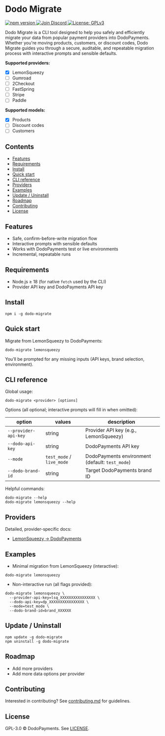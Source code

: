 # Dodo Migrate
<p align="left">
  <a href="https://www.npmjs.com/package/dodo-migrate">
    <img src="https://img.shields.io/npm/v/dodo-migrate?color=cb3837&label=npm&logo=npm" alt="npm version" />
  </a>
  <a href="https://discord.gg/bYqAp4ayYh">
    <img src="https://img.shields.io/discord/1305511580854779984?label=Join%20Discord&logo=discord" alt="Join Discord" />
  </a>
  <a href="LICENSE">
    <img src="https://img.shields.io/badge/license-GPLv3-blue.svg" alt="License: GPLv3" />
  </a>
</p>

Dodo Migrate is a CLI tool designed to help you safely and efficiently migrate your data from popular payment providers into DodoPayments. Whether you're moving products, customers, or discount codes, Dodo Migrate guides you through a secure, auditable, and repeatable migration process with interactive prompts and sensible defaults.

**Supported providers:**
- [x] LemonSqueezy
- [ ] Gumroad
- [ ] 2Checkout
- [ ] FastSpring
- [ ] Stripe
- [ ] Paddle

**Supported models:**
- [x] Products
- [ ] Discount codes
- [ ] Customers

## Contents
- [Features](#features)
- [Requirements](#requirements)
- [Install](#install)
- [Quick start](#quick-start)
- [CLI reference](#cli-reference)
- [Providers](#providers)
- [Examples](#examples)
- [Update / Uninstall](#update--uninstall)
- [Roadmap](#roadmap)
- [Contributing](#contributing)
- [License](#license)

## Features
- Safe, confirm-before-write migration flow
- Interactive prompts with sensible defaults
- Works with DodoPayments test or live environments
- Incremental, repeatable runs

## Requirements
- Node.js ≥ 18 (for native `fetch` used by the CLI)
- Provider API key and DodoPayments API key

## Install
```
npm i -g dodo-migrate
```

## Quick start
Migrate from LemonSqueezy to DodoPayments:
```
dodo-migrate lemonsqueezy
```
You’ll be prompted for any missing inputs (API keys, brand selection, environment).

## CLI reference
Global usage:
```
dodo-migrate <provider> [options]
```

Options (all optional; interactive prompts will fill in when omitted):

| option | values | description |
| --- | --- | --- |
| `--provider-api-key` | string | Provider API key (e.g., LemonSqueezy) |
| `--dodo-api-key` | string | DodoPayments API key |
| `--mode` | `test_mode` / `live_mode` | DodoPayments environment (default: `test_mode`) |
| `--dodo-brand-id` | string | Target DodoPayments brand ID |

Helpful commands:
```
dodo-migrate --help
dodo-migrate lemonsqueezy --help
```

## Providers
Detailed, provider-specific docs:
- [LemonSqueezy → DodoPayments](./docs/lemonsqueezy/README.md)

## Examples
- Minimal migration from LemonSqueezy (interactive):
```
dodo-migrate lemonsqueezy
```

- Non-interactive run (all flags provided):
```
dodo-migrate lemonsqueezy \
  --provider-api-key=lsq_XXXXXXXXXXXXXXXX \
  --dodo-api-key=dp_XXXXXXXXXXXXXXXX \
  --mode=test_mode \
  --dodo-brand-id=brand_XXXXXX
```

## Update / Uninstall
```
npm update -g dodo-migrate
npm uninstall -g dodo-migrate
```

## Roadmap
- Add more providers
- Add more data options per provider

## Contributing
Interested in contributing? See [contributing.md](./contributing.md) for guidelines.

## License
GPL-3.0 © DodoPayments. See [LICENSE](./LICENSE).